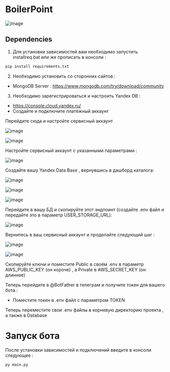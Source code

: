 # BoilerPoint


![image](https://github.com/Student-Labs-2023/BoilerPoint/assets/39564937/6a43322d-326c-4fd4-aeb3-55b56d6bedb0)


## Dependencies

1. Для установки зависимостей вам необходимо запустить installreq.bat или же прописать в консоли :

```sh
pip install requirements.txt
```


2. Необходимо установить со сторонних сайтов :

- MongoDB Server : https://www.mongodb.com/try/download/community


3. Необходимо зарегистрироваться и настроить Yandex DB :

- https://console.cloud.yandex.ru/ 
- Создайте и подключите платёжный аккаунт 


Перейдите сюда и настройте сервисный аккаунт 

![image](https://github.com/Student-Labs-2023/BoilerPoint/assets/39564937/1889abaa-e22a-42da-af14-dd1e29962d97)


![image](https://github.com/Student-Labs-2023/BoilerPoint/assets/39564937/b31261bd-4177-4e15-bd80-e3df821a89b2)


Настройте сервисный аккаунт с указанными параметрами :

![image](https://github.com/Student-Labs-2023/BoilerPoint/assets/39564937/b0049a26-cb80-4a4b-a2d6-12c7ccc2f513)


Создайте вашу Yandex Data Base , вернувшись в дашборд каталога: 

![image](https://github.com/Student-Labs-2023/BoilerPoint/assets/39564937/e91d0ed8-c77d-485e-993a-ad9116eab0b2)


![image](https://github.com/Student-Labs-2023/BoilerPoint/assets/39564937/88980491-1070-484e-95c1-4828fce0339b)


![image](https://github.com/Student-Labs-2023/BoilerPoint/assets/39564937/2a9df91d-7675-4ff0-8ed1-63d7d467b987)


Перейдите в вашу БД и скопируйте этот эндпоинт (создайте .env файл и передайте это в параметр USER_STORAGE_URL):

![image](https://github.com/Student-Labs-2023/BoilerPoint/assets/39564937/ce0236c7-4890-4eef-9c7d-f294031e5971)


Вернитесь в ваш сервисный аккаунт и проделайте следующий шаг :

![image](https://github.com/Student-Labs-2023/BoilerPoint/assets/39564937/88b4b03c-31ac-41d1-9e7a-a7cbdd67a193)


![image](https://github.com/Student-Labs-2023/BoilerPoint/assets/39564937/de1074f4-2f22-4704-91a3-24253f8fea60)


Скопируйте ключи и поместите Public в своём .env в параметр AWS_PUBLIC_KEY (он короче) , а Private в AWS_SECRET_KEY (он длиннее)



Теперь перейдите в @BotFather в телеграм и получите токен для вашего бота :

- Поместите токен в .env файл с параметром TOKEN 


Теперь переместите свои .env файлы в корневую директорию проекта , а также в Database



# Запуск бота 

После установки зависимостей и подключений введите в консоли следующее :

```py
py main.py
```



